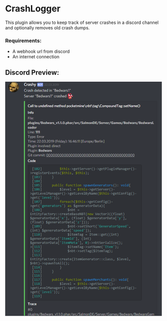 # CrashLogger

This plugin allows you to keep track of server crashes in a discord channel and optionally removes old crash dumps.

### **Requirements:**
- A webhook url from discord
- An internet connection

## **Discord Preview**:

![CrashLogger Discord Preview](images/preview.png)
